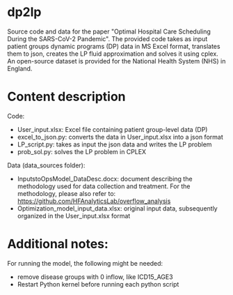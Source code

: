 # dp2lp
Source code and data for the paper "Optimal Hospital Care Scheduling During the SARS-CoV-2 Pandemic". The provided code takes as input patient groups dynamic programs (DP) data in MS Excel format, translates them to json, creates the LP fluid approximation and solves it using cplex. An open-source dataset is provided for the National Health System (NHS) in England. 

# Content description

Code:
- User\_input.xlsx: Excel file containing patient group-level data (DP)
- excel\_to\_json.py: converts the data in User\_input.xlsx into a json format
- LP\_script.py: takes as input the json data and writes the LP problem 
- prob\_sol.py: solves the LP problem in CPLEX 

Data (data\_sources folder):
- InputstoOpsModel\_DataDesc.docx: document describing the methodology used for data collection and treatment. For the methodology, please also refer to: https://github.com/HFAnalyticsLab/overflow_analysis
- Optimization\_model\_input\_data.xlsx: original input data, subsequently organized in the User\_input.xlsx format

# Additional notes:
For running the model, the following might be needed:
- remove disease groups with 0 inflow, like ICD15\_AGE3
- Restart Python kernel before running each python script